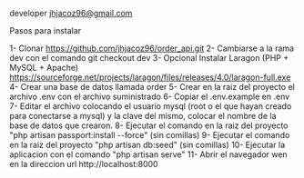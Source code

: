 developer jhjacoz96@gmail.com

Pasos para instalar 

1- Clonar https://github.com/jhjacoz96/order_api.git
2- Cambiarse a la rama dev con el comando git checkout dev
3- Opcional Instalar Laragon (PHP + MySQL + Apache) https://sourceforge.net/projects/laragon/files/releases/4.0/laragon-full.exe
4- Crear una base de datos llamada order
5- Crear en la raiz del proyecto el archivo .env con el archivo suministrado
6- Copiar el .env.example en .env
7- Editar el archivo colocando el usuario mysql (root o el que hayan creado para conectarse a mysql) y la clave del mismo, colocar el nombre de la base de datos que crearon.
8- Ejecutar el comando en la raiz del proyecto "php artisan passport:install --force" (sin comillas)
9- Ejecutar el comando en la raiz del proyecto "php artisan db:seed" (sin comillas)
10- Ejecutar la aplicacion con el comando "php artisan serve"
11- Abrir el navegador wen en la direccion url http://localhost:8000
